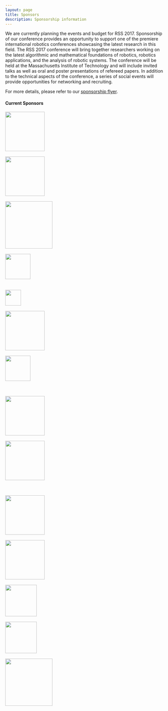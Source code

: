 ```yaml
---
layout: page
title: Sponsors
description: Sponsorship information
---
```


We are currently planning the events and budget for RSS 2017. Sponsorship of
our conference provides an opportunity to support one of the premiere
international robotics conferences showcasing the latest research in this
field. The RSS 2017 conference will bring together researchers working on the
latest algorithmic and mathematical foundations of robotics, robotics
applications, and the analysis of robotic systems. The conference will be held
at the Massachusetts Institute of Technology and will include invited talks as
well as oral and poster presentations of refereed papers. In addition to the
technical aspects of the conference, a series of social events will
provide opportunities for networking and recruiting.

For more details, please refer to our [sponsorship flyer](/docs/RSS2017_Sponsorship.pdf).

#### Current Sponsors

<div class="text-center">

<a href="https://www.northropgrumman.com/"><img src="{{ site.baseurl }}/images/sponsors/northropgrumman.png" height="125px"/></a>
<br/><br/>
<a href="https://www.amazonrobotics.com/"><img src="{{ site.baseurl }}/images/sponsors/amazonrobotics.jpg" height="125px"/></a>
<br/><br/>
<a href="http://www.tri.global/"><img src="{{ site.baseurl }}/images/sponsors/tri.png" height="150px"/></a>
<br/><br/>
<a href="http://www.baidu.com/"><img src="{{ site.baseurl }}/images/sponsors/baidu.png" height="80px"/></a>
<br/><br/><br/>
<a href="http://www.irobot.com/"><img src="{{ site.baseurl }}/images/sponsors/irobot.jpg" height="50px"/></a>
<br/><br/>
<a href="https://www.microsoft.com/"><img src="{{ site.baseurl }}/images/sponsors/microsoft.png" height="125px"/></a>
<br/><br/>
<a href="http://www.nvidia.com/"><img src="{{ site.baseurl }}/images/sponsors/nvidia.png" height="80px"/></a>
<!-- <br/><br/> -->
<!--- <a href=""><img src="{{ site.baseurl }}/images/sponsors/clearpath" height="125px"/></a> -->
<br/><br/>
<a href="http://www.disneyresearch.com/"><img src="{{ site.baseurl }}/images/sponsors/disneyresearch.png" height="125px"/></a>
<br/><br/>
<a href="https://www.google.com/"><img src="{{ site.baseurl }}/images/sponsors/google.jpg" height="125px"/></a>
<!-- <br/><br/> -->
<!--- <a href=""><img src="{{ site.baseurl }}/images/sponsors/lockheedmartin" height="125px"/></a> -->
<!-- <br/><br/> -->
<!--- <a href=""><img src="{{ site.baseurl }}/images/sponsors/mathworks" height="125px"/></a> -->
<br/><br/>
<a href="https://www.oculus.com/"><img src="{{ site.baseurl }}/images/sponsors/oculus.png" height="125px"/></a>
<br/><br/>
<a href="https://www.righthandrobotics.com/"><img src="{{ site.baseurl }}/images/sponsors/righthandrobotics.png" height="125px"/></a>
<br/><br/>
<a href="https://www.skydio.com/"><img src="{{ site.baseurl }}/images/sponsors/skydio.png" height="100px"/></a>
<br/><br/>
<a href="http://www.springer.com/gp/"><img src="{{ site.baseurl }}/images/sponsors/springer.png" height="100px"/></a>
<br/><br/>
<a href="https://www.uber.com/info/atg/"><img src="{{ site.baseurl }}/images/sponsors/uber.jpg" height="150px"/></a>

</div>

<br/><br/>
